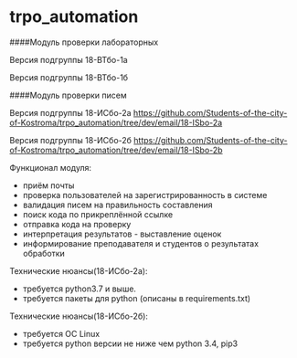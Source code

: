 # trpo_automation

####Модуль проверки лабораторных

Версия подгруппы 18-ВТбо-1а

Версия подгруппы 18-ВТбо-1б

####Модуль проверки писем

Версия подгруппы 18-ИСбо-2а
https://github.com/Students-of-the-city-of-Kostroma/trpo_automation/tree/dev/email/18-ISbo-2a

Версия подгруппы 18-ИСбо-2б
https://github.com/Students-of-the-city-of-Kostroma/trpo_automation/tree/dev/email/18-ISbo-2b

Функционал модуля:
- приём почты
- проверка пользователей на зарегистрированность в системе
- валидация писем на правильность составления
- поиск кода по прикреплённой ссылке
- отправка кода на проверку
- интерпретация результатов - выставление оценок
- информирование преподавателя и студентов о результатах обработки 

Технические нюансы(18-ИСбо-2а):
- требуется python3.7 и выше.
- требуется пакеты для python (описаны в requirements.txt)

Технические нюансы(18-ИСбо-2б):
- требуется ОС Linux
- требуется python версии не ниже чем python 3.4, pip3
